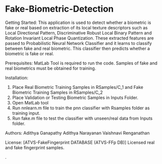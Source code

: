 # Fake-Biometric-Detection


Getting Started:
This application is used to detect whether a biometric is fake or real based on extraction of its local texture descriptors such as Local Directional Pattern,
Discriminative Robust Local Binary Pattern and Rotation Invariant Local Phase Quantization. These extracted features are passed to Probabilistic Neural Network Classifier and it learns to classify between fake and real biometric. This classifier then predicts whether a biometric is fake or real.

Prerequisites:
MatLab Tool is required to run the code. Samples of fake and real biometrics must be obtained for training.

Installation:
1. Place Real Biometric Training Samples in RSamples/C_1 and Fake Biometric Training Samples in RSamples/C_2
2. Place Validation or Testing Biometric Samples in Inputs Folder.
3. Open MatLab tool
4. Run nnlearn.m file to train the pnn classifier with Rsamples folder as training input.
5. Run fake.m file to test the classifier with unseen/real data from Inputs folder.

Authors:
Adithya Ganapathy 
Adithya Narayanan
Vaishnavi Renganathan

License:
[ATVS-FakeFingerprint DATABASE (ATVS-FFp DB)] Licensed real and fake fingerprint samples.


.
